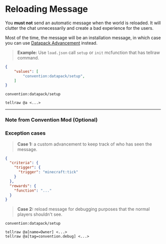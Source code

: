 # Reloading Message

You **must not** send an automatic message when the world is reloaded. It will clutter the chat unnecessarily and create a bad experience for the users.

Most of the time, the message will be an installation message, in which case you can use [Datapack Advancement](../conventions/datapack_advancement.md) instead.

> **Example:** Use `load.json` call `setup` or `init` mcfunction that has tellraw command.
```json
{
    "values": [
        "convention:datapack/setup",
    ]
}
```
``convention:datapack/setup``
```mcfunction
tellraw @a <...>
```

--------------------

### **Note from Convention Mod (Optional)**

### **Exception cases**

> **Case 1:** a custom advancement to keep track of who has seen the message.
```json
{
  "criteria": {
    "trigger": {
      "trigger": "minecraft:tick"
    }
  },
  "rewards": {
    "function": "..."
  }
}
```
> **Case 2:** reload message for debugging purposes that the normal players shouldn't see.

``convention:datapack/setup``
```mcfunction
tellraw @a[name=Owner] <...>
tellraw @a[tag=convention.debug] <...>
```